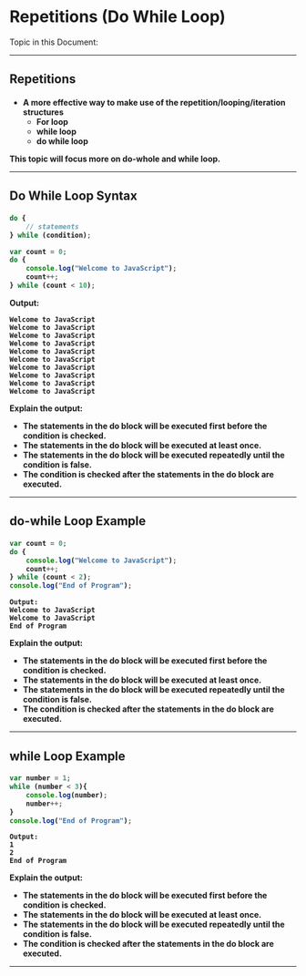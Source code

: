# Repetitions (Do While Loop)

Topic in this Document:



--------------------

<h2 id="1"> Repetitions

<h4>

- A more effective way to make use of the repetition/looping/iteration structures
    - For loop
    - while loop
    - do while loop

This topic will focus more on do-whole and while loop.

--------------------

<h2 id="2"> Do While Loop Syntax

<h4>

```JavaScript
do {
    // statements
} while (condition);
```

```JavaScript
var count = 0;
do {
    console.log("Welcome to JavaScript");
    count++;
} while (count < 10);
```
Output:
```
Welcome to JavaScript
Welcome to JavaScript
Welcome to JavaScript
Welcome to JavaScript
Welcome to JavaScript
Welcome to JavaScript
Welcome to JavaScript
Welcome to JavaScript
Welcome to JavaScript
Welcome to JavaScript
```
Explain the output:
- The statements in the do block will be executed first before the condition is checked. <br>
- The statements in the do block will be executed at least once. <br>
- The statements in the do block will be executed repeatedly until the condition is false. <br>
- The condition is checked after the statements in the do block are executed. <br>


--------------------

<h2 id="3"> do-while Loop Example

<h4>

```JavaScript
var count = 0;
do {
    console.log("Welcome to JavaScript");
    count++;
} while (count < 2);
console.log("End of Program");
```
```
Output:
Welcome to JavaScript
Welcome to JavaScript
End of Program
```
Explain the output:
- The statements in the do block will be executed first before the condition is checked. <br>
- The statements in the do block will be executed at least once. <br>
- The statements in the do block will be executed repeatedly until the condition is false. <br>
- The condition is checked after the statements in the do block are executed. <br>
  

--------------------

<h2 id="4"> while Loop Example

<h4>

```JavaScript
var number = 1;
while (number < 3){
    console.log(number);
    number++;
}
console.log("End of Program");
```
```
Output:
1
2
End of Program
```
Explain the output:
- The statements in the do block will be executed first before the condition is checked. <br>
- The statements in the do block will be executed at least once. <br>
- The statements in the do block will be executed repeatedly until the condition is false. <br>
- The condition is checked after the statements in the do block are executed. <br>
--------------------


